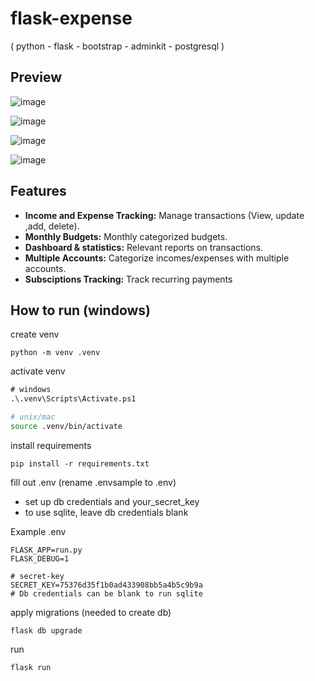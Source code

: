 # flask-expense
( python - flask - bootstrap - adminkit - postgresql )

## Preview
![image](https://github.com/2wons/flask-expense/assets/91067593/832423e1-0372-43ed-aee9-4997792e3048)

![image](https://github.com/2wons/flask-expense/assets/91067593/ecfb7416-7e79-4b77-9ff3-86fb9301a116)

![image](https://github.com/2wons/flask-expense/assets/91067593/8f62861c-60a4-4d38-978b-5482d2c4e101)

![image](https://github.com/2wons/flask-expense/assets/91067593/411d5334-2d9e-4cea-811d-e05ccac7a5f1)

  
## Features

* **Income and Expense Tracking:** Manage transactions (View, update ,add, delete).
* **Monthly Budgets:** Monthly categorized budgets.
* **Dashboard & statistics:** Relevant reports on transactions.
* **Multiple Accounts:**  Categorize incomes/expenses with multiple accounts.
* **Subsciptions Tracking:**  Track recurring payments

## How to run (windows)
create venv
```
python -m venv .venv
```
activate venv
```ps
# windows
.\.venv\Scripts\Activate.ps1
```
```bash
# unix/mac
source .venv/bin/activate
```
install requirements
```
pip install -r requirements.txt
```

fill out .env (rename .envsample to .env)
- set up db credentials and your_secret_key
- to use sqlite, leave db credentials blank

Example .env
```env
FLASK_APP=run.py
FLASK_DEBUG=1

# secret-key
SECRET_KEY=75376d35f1b0ad433908bb5a4b5c9b9a
# Db credentials can be blank to run sqlite
```

apply migrations (needed to create db)
```
flask db upgrade
```

run
```
flask run
```
